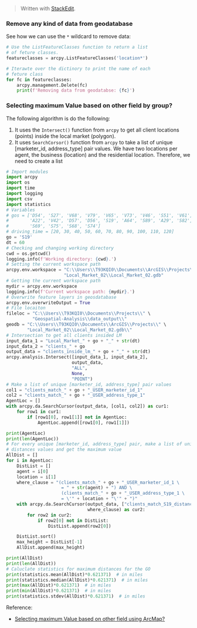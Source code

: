 


> Written with [StackEdit](https://stackedit.io/).

### Remove any kind of data from geodatabase

See how we can use the `*` wildcard to remove data:
```python
# Use the ListFeatureClasses function to return a list 
# of feture classes.
featureclasses = arcpy.ListFeatureClasses('location*')

# Iterawte over the dictinory to print the name of each 
# feture class
for fc in featureclasses:
    arcpy.management.Delete(fc)
    print(f'Removing data from geodatabse: {fc}')
```


### Selecting maximum Value based on other field by group?

The following algorithm is do the following:

1. It uses the `Intersect()` function from `arcpy` to get all client locations (points) inside the local market (polygon).
2. It uses `SearchCorsor()`  function from `arcpy` to take a list of unique [marketer_id, address_type] pair values. We have two locations per agent, the business (location) and the residential location. Therefore, we need to create a list     

```python
# Import modules
import arcpy
import os
import time
import logging
import csv
import statistics
# Variables
# gos = ['D54', 'S27', 'V68', 'V79', 'V65', 'V73', 'V46', 'S51', 'V61', 'V56',
#        'A22', 'V42', 'D57', 'D56', 'S19', 'A64', 'S89', 'A29', 'S82', 'D07',
#        'S69', 'S75', 'S68', 'S74']
# driving_time = [20, 30, 40, 50, 60, 70, 80, 90, 100, 110, 120]
go = 'S19'
dt = 60
# Checking and changing working directory
cwd = os.getcwd()
logging.info(f'Working directory: {cwd}.')
# Setting the current workspace path
arcpy.env.workspace = "C:\\Users\\T93KQI0\\Documents\\ArcGIS\\Projects\\" \
                      "Local_Market_02\\Local_Market_02.gdb"
# Getting the current workspace path
mydir = arcpy.env.workspace
logging.info(f'Current workspace path: {mydir}.')
# Overwrite feature layers in geosdatabase
arcpy.env.overwriteOutput = True
# File locaiton
fileloc = "C:\\Users\\T93KQI0\\Documents\\Projects\\" \
          "Geospatial-Analysis\\data_output\\"
geodb = "C:\\Users\\T93KQI0\\Documents\\ArcGIS\\Projects\\" \
        "Local_Market_02\\Local_Market_02.gdb\\"
# Intersection to get all clients insided LM
input_data_1 = "Local_Market_" + go + "_" + str(dt)
input_data_2 = "clients_" + go
output_data = "clients_inside_lm_" + go + "_" + str(dt)
arcpy.analysis.Intersect([input_data_1, input_data_2],
                         output_data,
                         "ALL",
                         None,
                         "POINT")
# Make a list of unique [marketer_id, address_type] pair values
col1 = "clients_match_" + go + "_USER_marketer_id_1"
col2 = "clients_match_" + go + "_USER_address_type_1"
AgentLoc = []
with arcpy.da.SearchCursor(output_data, [col1, col2]) as cur1:
    for row1 in cur1:
        if [row1[0], row1[1]] not in AgentLoc:
            AgentLoc.append([row1[0], row1[1]])

print(AgentLoc)
print(len(AgentLoc))
# For every unique [marketer_id, address_type] pair, make a list of unique
# distances values and get the maximum value
AllDist = []
for i in AgentLoc:
    DistList = []
    agent = i[0]
    location = i[1]
    where_clause = "(clients_match_" + go + "_USER_marketer_id_1 \
                     = " + str(agent) + ") AND \
                     (clients_match_" + go + "_USER_address_type_1 \
                     = \'" + location + "\'" + ")"
    with arcpy.da.SearchCursor(output_data, ["clients_match_S19_distance_1"],
                               where_clause) as cur2:
        for row2 in cur2:
            if row2[0] not in DistList:
                DistList.append(row2[0])

    DistList.sort()
    max_height = DistList[-1]
    AllDist.append(max_height)

print(AllDist)
print(len(AllDist))
# Caluclate statistics for maximum distances for the GO
print(statistics.mean(AllDist)*0.621371)  # in miles
print(statistics.median(AllDist)*0.621371)  # in miles
print(max(AllDist)*0.621371)  # in miles
print(min(AllDist)*0.621371)  # in miles
print(statistics.stdev(AllDist)*0.621371)  # in miles
```
Reference:
- [Selecting maximum Value based on other field using ArcMap?](https://gis.stackexchange.com/questions/110392/selecting-maximum-value-based-on-other-field-using-arcmap)
<!--stackedit_data:
eyJoaXN0b3J5IjpbNzEzMzk0NjQ4LC0xODUyODEyMTY5XX0=
-->